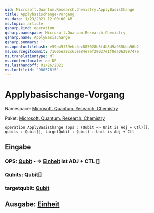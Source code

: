```yaml
---
uid: Microsoft.Quantum.Research.Chemistry.ApplyBasisChange
title: Applybasischange-Vorgang
ms.date: 1/23/2021 12:00:00 AM
ms.topic: article
qsharp.kind: operation
qsharp.namespace: Microsoft.Quantum.Research.Chemistry
qsharp.name: ApplyBasisChange
qsharp.summary: ''
ms.openlocfilehash: e59e49f59ebcfec885028b5f4b8d9a935bba96b2
ms.sourcegitcommit: 71605ea9cc630e84e7ef29027e1f0ea06299747e
ms.translationtype: MT
ms.contentlocale: de-DE
ms.lasthandoff: 01/26/2021
ms.locfileid: "98857815"
---
```

# <a name="applybasischange-operation"></a>Applybasischange-Vorgang

Namespace: [Microsoft. Quantum. Research. Chemistry](xref:Microsoft.Quantum.Research.Chemistry)

Paket: [Microsoft. Quantum. Research. Chemistry](https://nuget.org/packages/Microsoft.Quantum.Research.Chemistry)




```qsharp
operation ApplyBasisChange (ops : (Qubit => Unit is Adj + Ctl)[], qubits : Qubit[], targetQubit : Qubit) : Unit is Adj + Ctl
```


## <a name="input"></a>Eingabe

### <a name="ops--qubit--unit--is-adj--ctl"></a>OPS: [Qubit](xref:microsoft.quantum.lang-ref.qubit) - => [Einheit](xref:microsoft.quantum.lang-ref.unit)  ist ADJ + CTL []




### <a name="qubits--qubit"></a>Qubits: [Qubit](xref:microsoft.quantum.lang-ref.qubit)[]




### <a name="targetqubit--qubit"></a>targetqubit: [Qubit](xref:microsoft.quantum.lang-ref.qubit)





## <a name="output--unit"></a>Ausgabe: [Einheit](xref:microsoft.quantum.lang-ref.unit)

